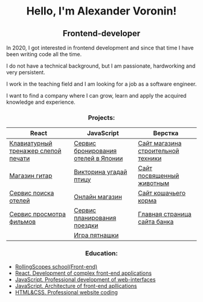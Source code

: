 <h1 align="center">Hello, I'm Alexander Voronin!</h1> 

<h2 align="center">
  Frontend-developer
</h2>

<p>In 2020, I got interested in frontend development and since that time I have been writing code all the time.</p>
<p>I do not have a technical background, but I am passionate, hardworking and very persistent.</p>
<p>I work in the teaching field and I am looking for a job as a software engineer.</p> 
<p>I want to find a company where I can grow, learn and apply the acquired knowledge and experience.</p>

<h3 align="center"><b>Projects:</b></h3>
<table>
<thead>
<tr>
  <th><b>React</b></th>
  <th><b>JavaScript</b></th>
  <th><b>Верстка</b></th>
</tr>
</thead>
<tbody>
<tr>
  <td><a href="https://github.com/sanich123/keyboardTrainer">Клавиатурный тренажер слепой печати</a></td>
  <td><a href="https://github.com/sanich123/japanBooking">Сервис бронирования отелей в Японии</a></td>

  <td><a href="https://github.com/sanich123/technomart">Сайт магазина строительной техники</a></td>
</tr>
  <tr>
  <td><a href="https://github.com/sanich123/guitarShop">Магазин гитар</a></td>
<td><a href="https://github.com/sanich123/songBird">Викторина угадай птицу</a></td>
    <td><a href="https://github.com/sanich123/onlineZoo">Сайт посвященный животным</a></td>
</tr>
    <tr>
  <td><a href="https://github.com/sanich123/sixCities">Сервис поиска отелей</a></td>
<td><a href="https://github.com/sanich123/onlineStore">Онлайн магазин</a></td>
      <td><a href="https://github.com/sanich123/CatsEnergy">Сайт кошачьего корма</a></td>
</tr>
      <tr>
  <td><a href="https://github.com/sanich123/whatToWatch">Сервис просмотра фильмов</a></td>
<td><a href="https://github.com/sanich123/bigTrip">Сервис планирования поездки</a></td>
  <td><a href="https://github.com/sanich123/ligaBank">Главная страница сайта банка</a></td>
</tr>
  <td></td>
<td><a href="https://github.com/sanich123/gemPuzzle">Игра пятнашки</a></td>
    <td></td>
</tr>
</tbody>
</table>

<h3 align="center"><b>Education:</b></h3>

* [RollingScopes school(Front-end)](https://drive.google.com/file/d/1-ncI04VWCvUck_rBAowxNcLnFpEYoGjj/view?usp=share_link)
* [React. Development of complex front-end applications](https://drive.google.com/file/d/1ssI-46rSJBBzKL-ActNSJIJ08Mt5Nsnc/view?usp=share_link)
* [JavaScript. Professional development of web-interfaces](https://drive.google.com/file/d/1UQf0h5kPPPtpvTOC6P-ZgPkmDUQEHwK_/view?usp=share_link)
* [JavaScript. Architecture of front-end apllications](https://drive.google.com/file/d/1rTTaYEioAAbpVORRTsRV-AoNsrfrkfvx/view?usp=share_link)
* [HTML&CSS. Professional website coding](https://drive.google.com/file/d/107cjd6y-kZjv9jnB0aQuqul8mkVr7F3z/view?usp=share_link)



